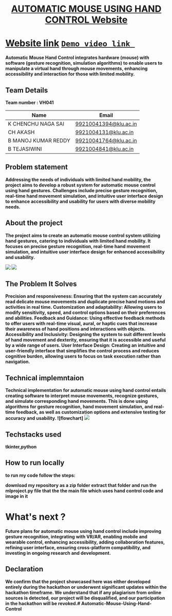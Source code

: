 <h1 align="center" style="border-bottom: none">
    <b>
        <a href=""> AUTOMATIC MOUSE USING HAND CONTROL Website </a><br>
</h1>

# [Website link](http://www.google.com)  [`Demo video link `](http://www.google.com)
Automatic Mouse Hand Control integrates hardware (mouse) with software (gesture recognition, simulation algorithms) to enable users to manipulate a virtual hand through mouse movements, enhancing accessibility and interaction for those with limited mobility.
## Team Details
Team number : VH041

| Name    | Email           |
|---------|-----------------|
| K CHENCHU NAGA SAI | 99210041394@klu.ac.in |
| CH AKASH | 9921004131@klu.ac.in |
| B MANOJ KUMAR REDDY | 99210041764@klu.ac.in |
| B TEJASIWINI | 9921004841@klu.ac.in |

## Problem statement 
Addressing the needs of individuals with limited hand mobility, the project aims to develop a robust system for automatic mouse control using hand gestures. Challenges include precise gesture recognition, real-time hand movement simulation, and intuitive user interface design to enhance accessibility and usability for users with diverse mobility needs.
## About the project
The project aims to create an automatic mouse control system utilizing hand gestures, catering to individuals with limited hand mobility. It focuses on precise gesture recognition, real-time hand movement simulation, and intuitive user interface design for enhanced accessibility and usability.

<img src="https://encrypted-tbn0.gstatic.com/images?q=tbn:ANd9GcS8Jmdr3wn9fr3N3rKx8gbFSzJ4n2JgzEdCfg&usqp=CAU">
<img src="https://encrypted-tbn0.gstatic.com/images?q=tbn:ANd9GcQcPs6AexlwCQljzEXLQE6qgJsj8VAGVE9R2jtduoegHl4xSlsu5by5VneM&s=10">

## The Problem It Solves
Precision and responsiveness: Ensuring that the system can accurately read delicate mouse movements and duplicate precise hand motions and activities in real time.
Customization and adaptability: Allowing users to modify sensitivity, speed, and control options based on their preferences and abilities.
Feedback and Guidance: Using effective feedback methods to offer users with real-time visual, aural, or haptic cues that increase their awareness of hand positions and interactions with objects.
Accessibility and Inclusivity: Designing the system to suit different levels of hand movement and dexterity, ensuring that it is accessible and useful by a wide range of users.
User Interface Design: Creating an intuitive and user-friendly interface that simplifies the control process and reduces cognitive burden, allowing users to focus on task execution rather than navigation.


## Technical implemntaion 
Technical implementation for automatic mouse using hand control entails creating software to interpret mouse movements, recognize gestures, and simulate corresponding hand movements. This is done using algorithms for gesture recognition, hand movement simulation, and real-time feedback, as well as customization options and extensive testing for accuracy and usability.
![flowchart]
<img src="https://encrypted-tbn0.gstatic.com/images?q=tbn:ANd9GcSPP2iCk73JfAlGR9lRb1xSXDVkbiHerhLg4g&usqp=CAU">
## Techstacks used 
tkinter,python
## How to run locally 
to run my code follow the steps:

download my repository as a zip folder
extract that folder and run the mlproject.py file that the the main file which uses hand control code and image in it
# What's next ?
Future plans for automatic mouse using hand control include improving gesture recognition, integrating with VR/AR, enabling mobile and wearable control, enhancing accessibility, adding collaboration features, refining user interface, ensuring cross-platform compatibility, and investing in ongoing research and development.
## Declaration
We confirm that the project showcased here was either developed entirely during the hackathon or underwent significant updates within the hackathon timeframe. We understand that if any plagiarism from online sources is detected, our project will be disqualified, and our participation in the hackathon will be revoked.# Automatic-Mouse-Using-Hand-Control
